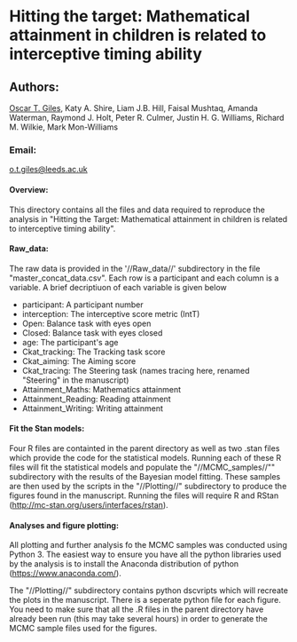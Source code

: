 # Hitting the target: Mathematical attainment in children is related to interceptive timing ability

## Authors:
[Oscar T. Giles](https://github.com/OscartGiles), Katy A. Shire, Liam J.B. Hill, Faisal Mushtaq, Amanda Waterman, Raymond J. Holt, Peter R. Culmer, Justin H. G. Williams, Richard M. Wilkie, Mark Mon-Williams

### Email:
o.t.giles@leeds.ac.uk


#### Overview:

This directory contains all the files and data required to reproduce the analysis in "Hitting the Target: Mathematical attainment in children is related to interceptive timing ability".

#### Raw_data:

The raw data is provided in the '//Raw_data//' subdirectory in the file "master_concat_data.csv". Each row is a participant and each column is a variable. A brief decriptiuon of each variable is given below

* participant: A participant number
* interception: The interceptive score metric (IntT)
* Open: Balance task with eyes open 
* Closed: Balance task with eyes closed
* age: The participant's age
* Ckat_tracking: The Tracking task score
* Ckat_aiming: The Aiming score
* Ckat_tracing: The Steering task (names tracing here, renamed "Steering" in the manuscript)
* Attainment_Maths: Mathematics attainment
* Attainment_Reading: Reading attainment
* Attainment_Writing: Writing attainment

#### Fit the Stan models:

Four R files are containted in the parent directory as well as two .stan files which provide the code for the statistical models. Running each of these R files will fit the statistical models and populate the "//MCMC_samples//"" subdirectory with the results of the Bayesian model fitting. These samples are then used by the scripts in the "//Plotting//" subdirectory to produce the figures found in the manuscript. Running the files will require R and RStan (http://mc-stan.org/users/interfaces/rstan).

#### Analyses and figure plotting:

All plotting and further analysis fo the MCMC samples was conducted using Python 3. The easiest way to ensure you have all the python libraries used by the analysis is to install the Anaconda distribution of python (https://www.anaconda.com/).

The "//Plotting//" subdirectory contains python dscvripts which will recreate the plots in the manuscript. There is a seperate python file for each figure. You need to make sure that all the .R files in the parent directory have already been run (this may take several hours) in order to generate the MCMC sample files used for the figures. 
